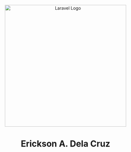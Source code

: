 <p align="center"><a href="https://laravel.com" target="_blank"><img src="https://mir-s3-cdn-cf.behance.net/project_modules/max_1200/06f21a161921919.63cd7887d0a70.gif" width="400" alt="Laravel Logo"></a></p>


<h1 align="center">Erickson A. Dela Cruz</h1>



